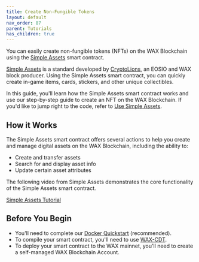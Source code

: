 ```yaml
---
title: Create Non-Fungible Tokens
layout: default
nav_order: 87
parent: Tutorials
has_children: true
---
```

 
You can easily create non-fungible tokens (NFTs) on the WAX Blockchain using the <a href="https://github.com/CryptoLions/SimpleAssets" target="_blank">Simple Assets</a> smart contract.

<a href="https://www.simpleassets.io/" target="_blank">Simple Assets</a> is a standard developed by <a href="https://cryptolions.io/" target="_blank">CryptoLions</a>, an EOSIO and WAX block producer. Using the Simple Assets smart contract, you can quickly create in-game items, cards, stickers, and other unique collectibles. 

In this guide, you'll learn how the Simple Assets smart contract works and use our step-by-step guide to create an NFT on the WAX Blockchain. If you'd like to jump right to the code, refer to [Use Simple Assets](/docs/es/tutorials/create-nft/nft_basics).

## How it Works

The Simple Assets smart contract offers several actions to help you create and manage digital assets on the WAX Blockchain, including the ability to:

* Create and transfer assets
* Search for and display asset info
* Update certain asset attributes

The following video from Simple Assets demonstrates the core functionality of the Simple Assets smart contract.

[Simple Assets Tutorial](https://www.youtube.com/watch?v=UVbvIZfrLdY)

## Before You Begin

* You'll need to complete our [Docker Quickstart](/docs/es/dapp-development/docker-setup/) (recommended).
* To compile your smart contract, you'll need to use [WAX-CDT](/docs/es/dapp-development/wax-cdt/cdt_use).
* To deploy your smart contract to the WAX mainnet, you'll need to create a self-managed WAX Blockchain Account.





